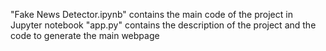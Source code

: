 "Fake News Detector.ipynb" contains the main code of the project in Jupyter notebook
"app.py" contains the description of the project and the code to generate the main webpage
